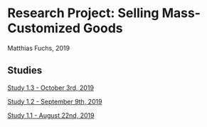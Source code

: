 # Research Project: Selling Mass-Customized Goods
Matthias Fuchs, 2019
## Studies

[Study 1.3 - October 3rd, 2019](191003_ResellingMC.html)

[Study 1.2 - September 9th, 2019](190909_ResellingMC.html)

[Study 1.1 - August 22nd, 2019](study1.html)



